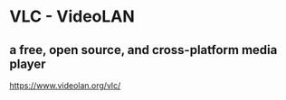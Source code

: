 # VLC - VideoLAN
## a free, open source, and cross-platform media player
https://www.videolan.org/vlc/

